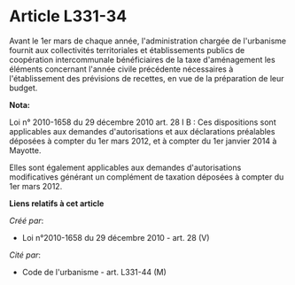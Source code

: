 # Article L331-34

Avant le 1er mars de chaque année, l'administration chargée de l'urbanisme fournit aux collectivités territoriales et
établissements publics de coopération intercommunale bénéficiaires de la taxe d'aménagement les éléments concernant l'année
civile précédente nécessaires à l'établissement des prévisions de recettes, en vue de la préparation de leur budget.

**Nota:**

Loi n° 2010-1658 du 29 décembre 2010 art. 28 I B : Ces dispositions sont applicables aux demandes d'autorisations et aux
déclarations préalables déposées à compter du 1er mars 2012, et à compter du 1er janvier 2014 à Mayotte. 

Elles sont également applicables aux demandes d'autorisations modificatives générant un complément de taxation déposées à
compter du 1er mars 2012.

**Liens relatifs à cet article**

_Créé par_:

  - Loi n°2010-1658 du 29 décembre 2010 - art. 28 (V)

_Cité par_:

  - Code de l'urbanisme - art. L331-44 (M)
